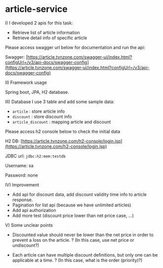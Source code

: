 # article-service
I) I developed 2 apis for this task:

- Retrieve list of article information
- Retrieve detail info of specific article

Please access swagger url below for documentation and run the api:

Swagger: [https://article.tvnzone.com/swagger-ui/index.html?configUrl=/v3/api-docs/swagger-config](https://article.tvnzone.com/swagger-ui/index.html?configUrl=/v3/api-docs/swagger-config)

II) Framework usage

Spring boot, JPA, H2 database.

III) Database
I use 3 table and add some sample data:

- `article` : store article info
- `discount` : store discount info
- `article_discount` : mapping article and discount

Please access h2 console below to check the initial data

H2 DB: [https://article.tvnzone.com/h2-console/login.jsp](https://article.tvnzone.com/h2-console/login.jsp)

JDBC url: `jdbc:h2:mem:testdb`

Username: sa

Password: none

IV) Improvement 

- Add api for discount data, add discount validity time info to article response.
- Pagination for list api (because we have unlimited articles)
- Add api authorization
- Add more test (discount price lower than net price case, ...)

V) Some unclear points
- Discounted value should never be lower than the net price in order to prevent a loss on the article. 
? (In this case, use net price or undiscount?)

- Each article can have multiple discount definitions, but only one can be
applicable at a time.
? (In this case, what is the order (priority)?)


